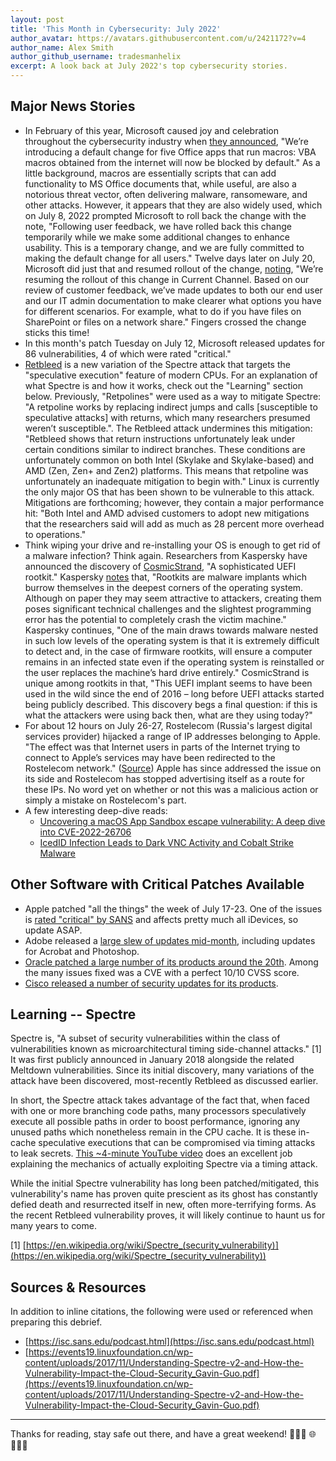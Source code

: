 ```yaml
---
layout: post
title: 'This Month in Cybersecurity: July 2022'
author_avatar: https://avatars.githubusercontent.com/u/2421172?v=4
author_name: Alex Smith
author_github_username: tradesmanhelix
excerpt: A look back at July 2022's top cybersecurity stories.
---
```


##  Major News Stories
* In February of this year, Microsoft caused joy and celebration throughout the cybersecurity industry when [they announced](https://techcommunity.microsoft.com/t5/microsoft-365-blog/helping-users-stay-safe-blocking-internet-macros-by-default-in/ba-p/3071805), "We’re introducing a default change for five Office apps that run macros: VBA macros obtained from the internet will now be blocked by default." As a little background, macros are essentially scripts that can add functionality to MS Office documents that, while useful, are also a notorious threat vector, often delivering malware, ransomeware, and other attacks. However, it appears that they are also widely used, which on July 8, 2022 prompted Microsoft to roll back the change with the note, "Following user feedback, we have rolled back this change temporarily while we make some additional changes to enhance usability. This is a temporary change, and we are fully committed to making the default change for all users." Twelve days later on July 20, Microsoft did just that and resumed rollout of the change, [noting](https://techcommunity.microsoft.com/t5/microsoft-365-blog/helping-users-stay-safe-blocking-internet-macros-by-default-in/ba-p/3071805), "We’re resuming the rollout of this change in Current Channel. Based on our review of customer feedback, we’ve made updates to both our end user and our IT admin documentation to make clearer what options you have for different scenarios. For example, what to do if you have files on SharePoint or files on a network share." Fingers crossed the change sticks this time!
* In this month's patch Tuesday on July 12, Microsoft released updates for 86 vulnerabilities, 4 of which were rated "critical."
* [Retbleed](https://arstechnica.com/information-technology/2022/07/intel-and-amd-cpus-vulnerable-to-a-new-speculative-execution-attack/?comments=1) is a new variation of the Spectre attack that targets the "speculative execution" feature of modern CPUs. For an explanation of what Spectre is and how it works, check out the "Learning" section below. Previously, "Retpolines" were used as a way to mitigate Spectre: "A retpoline works by replacing indirect jumps and calls [susceptible to speculative attacks] with returns, which many researchers presumed weren’t susceptible.". The Retbleed attack undermines this mitigation: "Retbleed shows that return instructions unfortunately leak under certain conditions similar to indirect branches. These conditions are unfortunately common on both Intel (Skylake and Skylake-based) and AMD (Zen, Zen+ and Zen2) platforms. This means that retpoline was unfortunately an inadequate mitigation to begin with." Linux is currently the only major OS that has been shown to be vulnerable to this attack. Mitigations are forthcoming; however, they contain a major performance hit: "Both Intel and AMD advised customers to adopt new mitigations that the researchers said will add as much as 28 percent more overhead to operations."
* Think wiping your drive and re-installing your OS is enough to get rid of a malware infection? Think again. Researchers from Kaspersky have announced the discovery of [CosmicStrand](https://arstechnica.com/information-technology/2022/07/researchers-unpack-unkillable-uefi-rootkit-that-survives-os-reinstalls/), "A sophisticated UEFI rootkit." Kaspersky [notes](https://securelist.com/cosmicstrand-uefi-firmware-rootkit/106973/) that, "Rootkits are malware implants which burrow themselves in the deepest corners of the operating system. Although on paper they may seem attractive to attackers, creating them poses significant technical challenges and the slightest programming error has the potential to completely crash the victim machine." Kaspersky continues, "One of the main draws towards malware nested in such low levels of the operating system is that it is extremely difficult to detect and, in the case of firmware rootkits, will ensure a computer remains in an infected state even if the operating system is reinstalled or the user replaces the machine’s hard drive entirely." CosmicStrand is unique among rootkits in that, "This UEFI implant seems to have been used in the wild since the end of 2016 – long before UEFI attacks started being publicly described. This discovery begs a final question: if this is what the attackers were using back then, what are they using today?"
* For about 12 hours on July 26-27, Rostelecom (Russia's largest digital services provider) hijacked a range of IP addresses belonging to Apple. "The effect was that Internet users in parts of the Internet trying to connect to Apple’s services may have been redirected to the Rostelecom network." ([Source](https://www.manrs.org/2022/07/for-12-hours-was-part-of-apple-engineerings-network-hijacked-by-russias-rostelecom/)) Apple has since addressed the issue on its side and Rostelecom has stopped advertising itself as a route for these IPs. No word yet on whether or not this was a malicious action or simply a mistake on Rostelecom's part.
* A few interesting deep-dive reads:
  * [Uncovering a macOS App Sandbox escape vulnerability: A deep dive into CVE-2022-26706](https://www.microsoft.com/security/blog/2022/07/13/uncovering-a-macos-app-sandbox-escape-vulnerability-a-deep-dive-into-cve-2022-26706/)
  * [IcedID Infection Leads to Dark VNC Activity and Cobalt Strike Malware](https://isc.sans.edu/diary//28884)

## Other Software with Critical Patches Available
* Apple patched "all the things" the week of July 17-23. One of the issues is [rated "critical" by SANS](https://isc.sans.edu/diary/Apple+Patches+Everything+Day/28862) and affects pretty much all iDevices, so update ASAP.
* Adobe released a [large slew of updates mid-month](https://helpx.adobe.com/security/security-bulletin.html), including updates for Acrobat and Photoshop.
* [Oracle patched a large number of its products around the 20th](https://www.oracle.com/security-alerts/cpujul2022.html). Among the many issues fixed was a CVE with a perfect 10/10 CVSS score.
* [Cisco released a number of security updates for its products](https://tools.cisco.com/security/center/publicationListing.x?).

## Learning -- Spectre
Spectre is, "A subset of security vulnerabilities within the class of vulnerabilities known as microarchitectural timing side-channel attacks." [1] It was first publicly announced in January 2018 alongside the related Meltdown vulnerabilities. Since its initial discovery, many variations of the attack have been discovered, most-recently Retbleed as discussed earlier.

In short, the Spectre attack takes advantage of the fact that, when faced with one or more branching code paths, many processors speculatively execute all possible paths in order to boost performance, ignoring any unused paths which nonetheless remain in the CPU cache. It is these in-cache speculative executions that can be compromised via timing attacks to leak secrets. [This ~4-minute YouTube video](https://www.youtube.com/watch?v=q3-xCvzBjGs) does an excellent job explaining the mechanics of actually exploiting Spectre via a timing attack.

While the initial Spectre vulnerability has long been patched/mitigated, this vulnerability's name has proven quite prescient as its ghost has constantly defied death and resurrected itself in new, often more-terrifying forms. As the recent Retbleed vulnerability proves, it will likely continue to haunt us for many years to come.

[1] [https://en.wikipedia.org/wiki/Spectre_(security_vulnerability)](https://en.wikipedia.org/wiki/Spectre_(security_vulnerability))  

## Sources & Resources
In addition to inline citations, the following were used or referenced when preparing this debrief.
* [https://isc.sans.edu/podcast.html](https://isc.sans.edu/podcast.html)
* [https://events19.linuxfoundation.cn/wp-content/uploads/2017/11/Understanding-Spectre-v2-and-How-the-Vulnerability-Impact-the-Cloud-Security_Gavin-Guo.pdf](https://events19.linuxfoundation.cn/wp-content/uploads/2017/11/Understanding-Spectre-v2-and-How-the-Vulnerability-Impact-the-Cloud-Security_Gavin-Guo.pdf)

----

Thanks for reading, stay safe out there, and have a great weekend! 👩🏽‍💻 🌐 👨🏻‍💻
